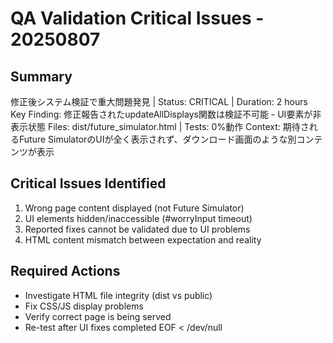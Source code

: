 # QA Validation Critical Issues - 20250807

## Summary
修正後システム検証で重大問題発見 | Status: CRITICAL | Duration: 2 hours
Key Finding: 修正報告されたupdateAllDisplays関数は検証不可能 - UI要素が非表示状態
Files: dist/future_simulator.html | Tests: 0%動作
Context: 期待されるFuture SimulatorのUIが全く表示されず、ダウンロード画面のような別コンテンツが表示

## Critical Issues Identified
1. Wrong page content displayed (not Future Simulator)
2. UI elements hidden/inaccessible (#worryInput timeout)  
3. Reported fixes cannot be validated due to UI problems
4. HTML content mismatch between expectation and reality

## Required Actions
- Investigate HTML file integrity (dist vs public)
- Fix CSS/JS display problems
- Verify correct page is being served
- Re-test after UI fixes completed
EOF < /dev/null
